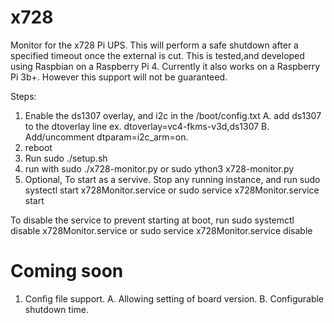 # x728
Monitor for the x728 Pi UPS.
This will perform a safe shutdown after a specified timeout once the external is cut.
This is tested,and developed using Raspbian on a Raspberry Pi 4.
Currently it also works on a Raspberry Pi 3b+.  However this support will not be guaranteed.

Steps:
1.  Enable the ds1307 overlay, and i2c in the /boot/config.txt
  A. add ds1307 to the dtoverlay line
    ex. dtoverlay=vc4-fkms-v3d,ds1307
  B. Add/uncomment dtparam=i2c_arm=on.
2. reboot
3. Run sudo ./setup.sh
4. run with sudo ./x728-monitor.py or sudo ython3 x728-monitor.py
5. Optional,  To start as a servive.  Stop any running instance, and run
  sudo systectl start x728Monitor.service
  or
  sudo service x728Monitor.service start

To disable the service to prevent starting at boot, run
  sudo systemctl disable x728Monitor.service
  or
  sudo service x728Monitor.service disable


# Coming soon
1. Config file support.
  A. Allowing setting of board version.
  B. Configurable shutdown time.
